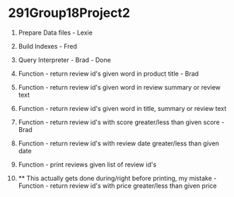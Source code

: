 # 291Group18Project2

1. Prepare Data files - Lexie
2. Build Indexes - Fred
3. Query Interpreter - Brad - Done
4. Function - return review id's given word in product title - Brad
5. Function - return review id's given word in review summary or review text
6. Function - return review id's given word in title, summary or review text
7. Function - return review id's with score greater/less than given score - Brad
9. Function - return review id's with review date greater/less than given date
10. Function - print reviews given list of review id's

8. ** This actually gets done during/right before printing, my mistake - Function - return review id's with price greater/less than given price


